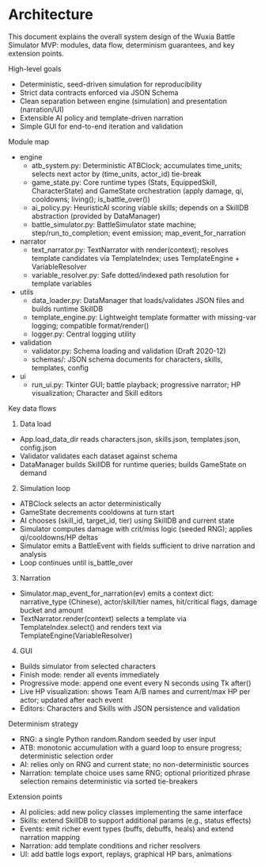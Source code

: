 # Architecture

This document explains the overall system design of the Wuxia Battle Simulator MVP: modules, data flow, determinism guarantees, and key extension points.

High-level goals
- Deterministic, seed-driven simulation for reproducibility
- Strict data contracts enforced via JSON Schema
- Clean separation between engine (simulation) and presentation (narration/UI)
- Extensible AI policy and template-driven narration
- Simple GUI for end-to-end iteration and validation

Module map
- engine
  - atb_system.py: Deterministic ATBClock; accumulates time_units; selects next actor by (time_units, actor_id) tie-break
  - game_state.py: Core runtime types (Stats, EquippedSkill, CharacterState) and GameState orchestration (apply damage, qi, cooldowns; living(); is_battle_over())
  - ai_policy.py: HeuristicAI scoring viable skills; depends on a SkillDB abstraction (provided by DataManager)
  - battle_simulator.py: BattleSimulator state machine; step/run_to_completion; event emission; map_event_for_narration
- narrator
  - text_narrator.py: TextNarrator with render(context); resolves template candidates via TemplateIndex; uses TemplateEngine + VariableResolver
  - variable_resolver.py: Safe dotted/indexed path resolution for template variables
- utils
  - data_loader.py: DataManager that loads/validates JSON files and builds runtime SkillDB
  - template_engine.py: Lightweight template formatter with missing-var logging; compatible format/render()
  - logger.py: Central logging utility
- validation
  - validator.py: Schema loading and validation (Draft 2020-12)
  - schemas/: JSON schema documents for characters, skills, templates, config
- ui
  - run_ui.py: Tkinter GUI; battle playback; progressive narrator; HP visualization; Character and Skill editors

Key data flows
1) Data load
- App.load_data_dir reads characters.json, skills.json, templates.json, config.json
- Validator validates each dataset against schema
- DataManager builds SkillDB for runtime queries; builds GameState on demand

2) Simulation loop
- ATBClock selects an actor deterministically
- GameState decrements cooldowns at turn start
- AI chooses (skill_id, target_id, tier) using SkillDB and current state
- Simulator computes damage with crit/miss logic (seeded RNG); applies qi/cooldowns/HP deltas
- Simulator emits a BattleEvent with fields sufficient to drive narration and analysis
- Loop continues until is_battle_over

3) Narration
- Simulator.map_event_for_narration(ev) emits a context dict: narrative_type (Chinese), actor/skill/tier names, hit/critical flags, damage bucket and amount
- TextNarrator.render(context) selects a template via TemplateIndex.select() and renders text via TemplateEngine(VariableResolver)

4) GUI
- Builds simulator from selected characters
- Finish mode: render all events immediately
- Progressive mode: append one event every N seconds using Tk after()
- Live HP visualization: shows Team A/B names and current/max HP per actor; updated after each event
- Editors: Characters and Skills with JSON persistence and validation

Determinism strategy
- RNG: a single Python random.Random seeded by user input
- ATB: monotonic accumulation with a guard loop to ensure progress; deterministic selection order
- AI: relies only on RNG and current state; no non-deterministic sources
- Narration: template choice uses same RNG; optional prioritized phrase selection remains deterministic via sorted tie-breakers

Extension points
- AI policies: add new policy classes implementing the same interface
- Skills: extend SkillDB to support additional params (e.g., status effects)
- Events: emit richer event types (buffs, debuffs, heals) and extend narration mapping
- Narration: add template conditions and richer resolvers
- UI: add battle logs export, replays, graphical HP bars, animations